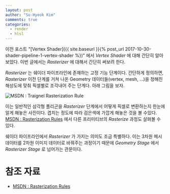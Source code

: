 ```yaml
---
layout: post
author: "Su-Hyeok Kim"
comments: true
categories:
  - render
  - hlsl
---
```


이전 포스트 "[Vertex Shader]({{ site.baseurl }}{% post_url 2017-10-30-shader-pipeline-1-vertex-shader %})" 에서 _Vertex Shader_ 에 대해 간단히 알아보았다. 이번 글에서는 _Rasterizer_ 에 대해서 간단히 써보려 한다.

_Rasterizer_ 는 쉐이더 파이프라인에 존재하는 고정 기능 단계이다. 간단하게 정의하면, _Rasterizer_ 이전 단계를 거쳐 나온 Geometry 데이터들(vertex, mesh, ...)을 정해진 해상도에 맞춰 픽셀별로 조각내어 주는 단계다. 아래 그림을 보자.

![MSDN : Traignel Rasterization Rule](https://i-msdn.sec.s-msft.com/dynimg/IC520311.png)

이는 일반적인 삼각형 폴리곤을 _Rasterizer_ 단계에서 어떻게 픽셀로 변환하는지 한눈에 알게 해놓은 사진이다. 겹치는 정도에 따라 검은색에 가깝게 해놓은 것을 볼 수있다. [MSDN : Rasterization Rules](https://msdn.microsoft.com/ko-kr/library/windows/desktop/cc627092.aspx) 에서 다른 프리미티브의 _Rasterize_ 과정도 살펴볼 수 있다.

쉐이더 파이프라인에서 _Rasterizer_ 가 가지는 의미도 조금 특별하다. 이는 3차원 메시 데이터를 2차원 이미지 데이터로 바꿔주는 과정이기 때문에 _Geometry Stage_ 에서 _Rasterizer Stage_ 로 넘어가는 관문이다.

# 참조 자료

 - [MSDN : Rasterization Rules](https://msdn.microsoft.com/ko-kr/library/windows/desktop/cc627092.aspx)

